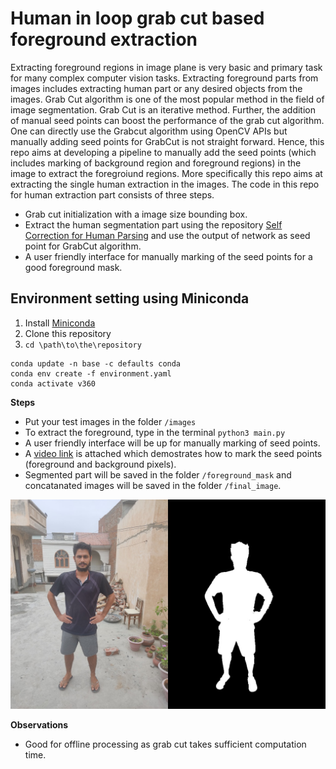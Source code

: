 # Human in loop grab cut based foreground extraction
Extracting foreground regions in image plane is very basic and primary task for many complex computer vision tasks. Extracting foreground parts from images includes extracting human part or any desired objects from the images. Grab Cut algorithm is one of the most popular method in the field of image segmentation. Grab Cut is an iterative method. Further, the addition of manual seed points can boost the performance of the grab cut algorithm. One can directly use the Grabcut algorithm using OpenCV APIs but manually adding seed points for GrabCut is not straight forward. Hence, this repo aims at developing a pipeline to manually add the seed points (which includes marking of background region and foreground regions) in the image to extract the foregroiund regions. More specifically this repo aims at extracting the single human extraction in the images. The code in this repo for human extraction part consists of three steps.
* Grab cut initialization with a image size bounding box.
* Extract the human segmentation part using the repository [Self Correction for Human Parsing](https://github.com/PeikeLi/Self-Correction-Human-Parsing) and use the output of network as seed point for GrabCut algorithm.
* A user friendly interface for manually marking of the seed points for a good foreground mask.


## Environment setting using Miniconda
1. Install [Miniconda](https://docs.conda.io/en/latest/miniconda.html)
2. Clone this repository
3. `cd \path\to\the\repository`

```
conda update -n base -c defaults conda
conda env create -f environment.yaml
conda activate v360
```



**Steps**
* Put your test images in the folder `/images`
* To extract the foreground, type in the terminal `python3 main.py`
* A user friendly interface will be up for manually marking of seed points.
* A [video link](https://youtu.be/LQEW0-63WV4) is attached which demostrates how to mark the seed points (foreground and background pixels).
* Segmented part will be saved in the folder `/foreground_mask` and concatanated images will be saved in the folder `/final_image`.



<p align="center">
  <img src="final_image/resut_img.jpg" />
</p>


**Observations**
* Good for offline processing as grab cut takes sufficient computation time.
